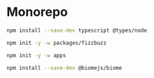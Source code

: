 # Monorepo

```sh
npm install --save-dev typescript @types/node
```

```sh
npm init -y -w packages/fizzbuzz
```

```sh
npm init -y -w apps
```

```sh
npm install --save-dev @biomejs/biome
```
